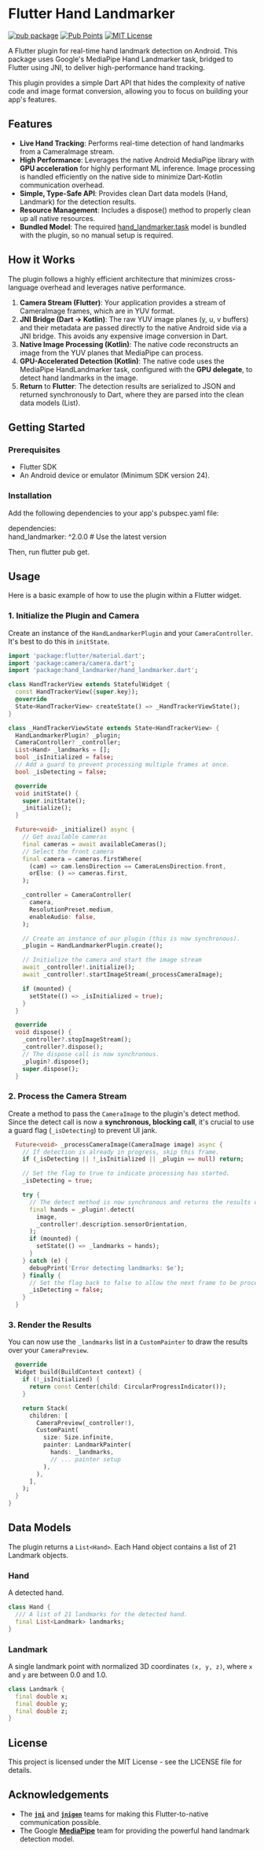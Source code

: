 # **Flutter Hand Landmarker**

[![pub package](https://img.shields.io/pub/v/hand_landmarker.svg)](https://pub.dev/packages/hand_landmarker)
[![Pub Points](https://img.shields.io/pub/points/hand_landmarker)](https://pub.dev/packages/hand_landmarker/score)
[![MIT License](https://img.shields.io/github/license/IoT-gamer/hand_landmarker)](https://opensource.org/license/MIT)

A Flutter plugin for real-time hand landmark detection on Android. This package uses Google's MediaPipe Hand Landmarker task, bridged to Flutter using JNI, to deliver high-performance hand tracking.

This plugin provides a simple Dart API that hides the complexity of native code and image format conversion, allowing you to focus on building your app's features.

## Features

* **Live Hand Tracking**: Performs real-time detection of hand landmarks from a CameraImage stream.  
* **High Performance**: Leverages the native Android MediaPipe library with **GPU acceleration** for highly performant ML inference. Image processing is handled efficiently on the native side to minimize Dart-Kotlin communication overhead.  
* **Simple, Type-Safe API**: Provides clean Dart data models (Hand, Landmark) for the detection results.  
* **Resource Management**: Includes a dispose() method to properly clean up all native resources.  
* **Bundled Model**: The required [hand_landmarker.task](https://ai.google.dev/edge/mediapipe/solutions/vision/hand_landmarker#models) model is bundled with the plugin, so no manual setup is required.

## How it Works

The plugin follows a highly efficient architecture that minimizes cross-language overhead and leverages native performance.

1. **Camera Stream (Flutter)**: Your application provides a stream of CameraImage frames, which are in YUV format.  
2. **JNI Bridge (Dart -> Kotlin)**: The raw YUV image planes (y, u, v buffers) and their metadata are passed directly to the native Android side via a JNI bridge. This avoids any expensive image conversion in Dart.  
3. **Native Image Processing (Kotlin)**: The native code reconstructs an image from the YUV planes that MediaPipe can process.  
4. **GPU-Accelerated Detection (Kotlin)**: The native code uses the MediaPipe HandLandmarker task, configured with the **GPU delegate**, to detect hand landmarks in the image.  
5. **Return** to **Flutter**: The detection results are serialized to JSON and returned synchronously to Dart, where they are parsed into the clean data models (List<Hand>).

## Getting Started

### Prerequisites

* Flutter SDK  
* An Android device or emulator (Minimum SDK version 24).

### Installation

Add the following dependencies to your app's pubspec.yaml file:

dependencies:  
  hand_landmarker: ^2.0.0 # Use the latest version

Then, run flutter pub get.

## Usage

Here is a basic example of how to use the plugin within a Flutter widget.

### 1. Initialize the Plugin and Camera

Create an instance of the `HandLandmarkerPlugin` and your `CameraController`. It's best to do this in `initState`.

```dart
import 'package:flutter/material.dart';  
import 'package:camera/camera.dart';  
import 'package:hand_landmarker/hand_landmarker.dart';

class HandTrackerView extends StatefulWidget {  
  const HandTrackerView({super.key});  
  @override  
  State<HandTrackerView> createState() => _HandTrackerViewState();  
}

class _HandTrackerViewState extends State<HandTrackerView> {  
  HandLandmarkerPlugin? _plugin;  
  CameraController? _controller;  
  List<Hand> _landmarks = [];  
  bool _isInitialized = false;  
  // Add a guard to prevent processing multiple frames at once.  
  bool _isDetecting = false;

  @override  
  void initState() {  
    super.initState();  
    _initialize();  
  }

  Future<void> _initialize() async {  
    // Get available cameras  
    final cameras = await availableCameras();  
    // Select the front camera  
    final camera = cameras.firstWhere(  
      (cam) => cam.lensDirection == CameraLensDirection.front,  
      orElse: () => cameras.first,  
    );

    _controller = CameraController(  
      camera,  
      ResolutionPreset.medium,  
      enableAudio: false,  
    );

    // Create an instance of our plugin (this is now synchronous).  
    _plugin = HandLandmarkerPlugin.create();

    // Initialize the camera and start the image stream  
    await _controller!.initialize();  
    await _controller!.startImageStream(_processCameraImage);

    if (mounted) {  
      setState(() => _isInitialized = true);  
    }  
  }

  @override  
  void dispose() {  
    _controller?.stopImageStream();  
    _controller?.dispose();  
    // The dispose call is now synchronous.  
    _plugin?.dispose();  
    super.dispose();  
  }
```

### 2. Process the Camera Stream

Create a method to pass the `CameraImage` to the plugin's detect method. Since the detect call is now a **synchronous, blocking call**, it's crucial to use a guard flag (`_isDetecting`) to prevent UI jank.

```dart
  Future<void> _processCameraImage(CameraImage image) async {  
    // If detection is already in progress, skip this frame.  
    if (_isDetecting || !_isInitialized || _plugin == null) return;

    // Set the flag to true to indicate processing has started.  
    _isDetecting = true;

    try {  
      // The detect method is now synchronous and returns the results directly.  
      final hands = _plugin!.detect(  
        image,  
        _controller!.description.sensorOrientation,  
      );  
      if (mounted) {  
        setState(() => _landmarks = hands);  
      }  
    } catch (e) {  
      debugPrint('Error detecting landmarks: $e');  
    } finally {  
      // Set the flag back to false to allow the next frame to be processed.  
      _isDetecting = false;  
    }  
  }
```

### 3. Render the Results

You can now use the `_landmarks` list in a `CustomPainter` to draw the results over your `CameraPreview`.

```dart
  @override  
  Widget build(BuildContext context) {  
    if (!_isInitialized) {  
      return const Center(child: CircularProgressIndicator());  
    }

    return Stack(  
      children: [  
        CameraPreview(_controller!),  
        CustomPaint(  
          size: Size.infinite,  
          painter: LandmarkPainter(  
            hands: _landmarks,  
            // ... painter setup  
          ),  
        ),  
      ],  
    );  
  }  
}
```

## Data Models

The plugin returns a `List<Hand>`. Each Hand object contains a list of 21 Landmark objects.

### Hand

A detected hand.

```dart
class Hand {  
  /// A list of 21 landmarks for the detected hand.  
  final List<Landmark> landmarks;  
}
```

### Landmark

A single landmark point with normalized 3D coordinates `(x, y, z)`, where `x` and `y` are between 0.0 and 1.0.

```dart
class Landmark {  
  final double x;  
  final double y;  
  final double z;  
}
```

## License

This project is licensed under the MIT License - see the LICENSE file for details.

## Acknowledgements

* The [**`jni`**](https://pub.dev/packages/jni) and [**`jnigen`**](https://pub.dev/packages/jnigen) teams for making this Flutter-to-native communication possible.
* The Google [**MediaPipe**](https://developers.google.com/mediapipe) team for providing the powerful hand landmark detection model.